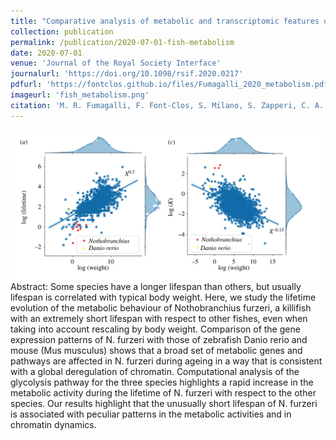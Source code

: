 ```yaml
---
title: "Comparative analysis of metabolic and transcriptomic features of Nothobranchius furzeri"
collection: publication
permalink: /publication/2020-07-01-fish-metabolism
date: 2020-07-01
venue: 'Journal of the Royal Society Interface'
journalurl: 'https://doi.org/10.1098/rsif.2020.0217'
pdfurl: 'https://fontclos.github.io/files/Fumagalli_2020_metabolism.pdf'
imageurl: 'fish_metabolism.png'
citation: 'M. R. Fumagalli, F. Font-Clos, S. Milano, S. Zapperi, C. A. M. La Porta, Comparative analysis of metabolic and transcriptomic features of Nothobranchius furzeri, J. R. Soc. Interface 17, 20200217'
---
```

![image](/images/fish_metabolism.png)  
Abstract: Some species have a longer lifespan than others, but usually lifespan is correlated with typical body weight. Here, we study the lifetime evolution of the metabolic behaviour of Nothobranchius furzeri, a killifish with an extremely short lifespan with respect to other fishes, even when taking into account rescaling by body weight. Comparison of the gene expression patterns of N. furzeri with those of zebrafish Danio rerio and mouse (Mus musculus) shows that a broad set of metabolic genes and pathways are affected in N. furzeri during ageing in a way that is consistent with a global deregulation of chromatin. Computational analysis of the glycolysis pathway for the three species highlights a rapid increase in the metabolic activity during the lifetime of N. furzeri with respect to the other species. Our results highlight that the unusually short lifespan of N. furzeri is associated with peculiar patterns in the metabolic activities and in chromatin dynamics.
